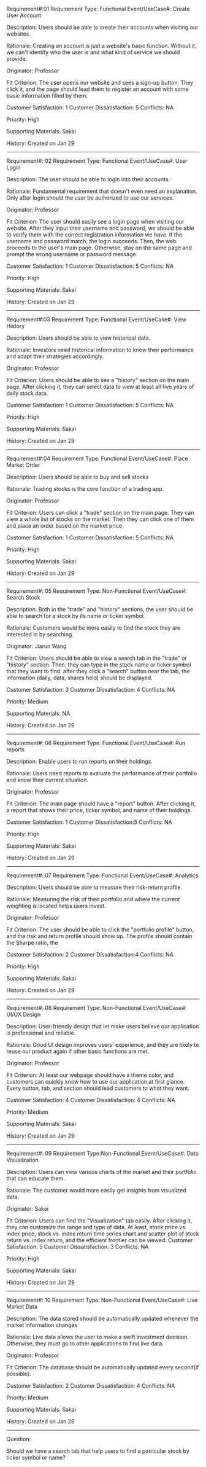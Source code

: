 Requirement#:01		Requirement Type: Functional	Event/UseCase#: Create User Account

Description: Users should be able to create their accounts when visiting our websites.

Rationale: Creating an account is just a website's basic function. Without it, we can't identify who the user is and what kind of service we should provide.

Originator: Professor

Fit Criterion: The user opens our website and sees a sign-up button. They click it, and the page should lead them to register an account with some basic information filled by them. 

Customer Satisfaction: 1		Customer Dissatisfaction: 5    Conflicts: NA

Priority: High

Supporting Materials: Sakai

History: Created on Jan 29

------------------------------------------

Requirement#: 02	Requirement Type: Functional     Event/UseCase#: User Login

Description: The user should be able to login into their accounts.

Rationale: Fundamental requirement that doesn't even need an explanation. Only after login should the user be authorized to use our services.

Originator: Professor

Fit Criterion: The user should easily see a login page when visiting our website. After they input their username and password, we should be able to verify them with the correct registration information we have. If the username and password match, the login succeeds. Then, the web proceeds to the user's main page. Otherwise, stay on the same page and prompt the wrong username or password message.

Customer Satisfaction: 1		Customer Dissatisfaction: 5    Conflicts: NA

Priority: High

Supporting Materials: Sakai

History: Created on Jan 29

------------------------------------------

Requirement#:03		Requirement Type: Functional      Event/UseCase#: View History

Description: Users should be able to view historical data.

Rationale: Investors need historical information to know their performance and adapt their strategies accordingly.

Originator: Professor

Fit Criterion: Users should be able to see a "history" section on the main page. After clicking it, they can select data to view at least all five years of daily stock data.

Customer Satisfaction: 1		Customer Dissatisfaction: 5    Conflicts: NA

Priority: High

Supporting Materials: Sakai

History: Created on Jan 29

------------------------------------------


Requirement#:04		Requirement Type: Functional      Event/UseCase#: Place Market Order

Description: Users should be able to buy and sell stocks

Rationale: Trading stocks is the core function of a trading app. 

Originator: Professor

Fit Criterion: Users can click a "trade" section on the main page. They can view a whole list of stocks on the market. Then they can click one of them and place an order based on the market price.

Customer Satisfaction: 1		Customer Dissatisfaction: 5     Conflicts: NA

Priority: High

Supporting Materials: Sakai

History: Created on Jan 29

------------------------------------------

Requirement#: 05	Requirement Type: Non-Functional      Event/UseCase#: Search Stock

Description: Both in the "trade" and "history" sections, the user should be able to search for a stock by its name or ticker symbol.

Rationale: Customers would be more easily to find the stock they are interested in by searching.

Originator: Jiarun Wang

Fit Criterion: Users should be able to view a search tab in the "trade" or "history" section. Then, they can type in the stock name or ticker symbol that they want to find. after they click a "search" button near the tab, the information (daily, data, shares held) should be displayed.

Customer Satisfaction: 3	Customer Dissatisfaction: 4    Conflicts: NA

Priority: Medium

Supporting Materials: NA

History: Created on Jan 29

------------------------------------------

Requirement#: 06	Requirement Type: Functional    Event/UseCase#: Run reports

Description:  Enable users to run reports on their holdings.

Rationale: Users need reports to evaluate the performance of their portfolio and know their current situation.

Originator: Professor

Fit Criterion: The main page should have a "report" button. After clicking it, a report that shows their price, ticker symbol, and name of their holdings.

Customer Satisfaction: 1		Customer Dissatisfaction:5     Conflicts: NA

Priority: High

Supporting Materials: Sakai

History: Created on Jan 29

------------------------------------------

Requirement#: 07	Requirement Type: Functional      Event/UseCase#: Analytics

Description: Users should be able to measure their risk-return profile.

Rationale: Measuring the risk of their portfolio and where the current weighting is located helps users invest.

Originator: Professor

Fit Criterion: The user should be able to click the "portfolio profile" button, and the risk and return profile should show up. The profile should contain the Sharpe ratio, the 

Customer Satisfaction: 2		Customer Dissatisfaction:4     Conflicts: NA

Priority: High

Supporting Materials: Sakai

History: Created on Jan 29

------------------------------------------

Requirement#: 08	Requirement Type: Non-Functional      Event/UseCase#: UI/UX Design

Description: User-friendly design that let make users believe our application is professional and reliable.

Rationale: Good UI design improves users' experience, and they are likely to reuse our product again if other basic functions are met.

Originator: Professor

Fit Criterion:	At least our webpage should have a theme color, and customers can quickly know how to use our application at first glance. Every button, tab, and section should lead customers	to what they want.

Customer Satisfaction: 4		Customer Dissatisfaction: 4   Conflicts: NA

Priority: Medium

Supporting Materials: Sakai

History: Created on Jan 29

------------------------------------------

Requirement#: 09	Requirement Type:Non-Functional      Event/UseCase#: Data Visualization

Description: Users can view various charts of the market and their portfolio that can educate them.

Rationale: The customer would more easily get insights from visualized data.

Originator: Sakai

Fit Criterion: Users can find the "Visualization" tab easily. After clicking it, they can customize the range and type of data. At least, stock price vs. index price, stock vs. index return time series chart and scatter plot of stock return vs. index return, and the efficient frontier can be viewed.
Customer Satisfaction: 5		Customer Dissatisfaction: 3    Conflicts: NA

Priority: High

Supporting Materials: Sakai

History: Created on Jan 29

------------------------------------------

Requirement#: 10	Requirement Type: Non-Functional      Event/UseCase#: Live Market Data

Description: The data stored should be automatically updated whenever the market information changes

Rationale: Live data allows the user to make a swift investment decision. Otherwise, they must go to other applications to find live data.

Originator: Professor

Fit Criterion: The database should be automatically updated every second(if possible). 

Customer Satisfaction: 2 		Customer Dissatisfaction: 4    Conflicts: NA

Priority: Medium

Supporting Materials: Sakai

History: Created on Jan 29

------------------------------------------


Question:

Should we have a search tab that help users to find a patricular stock by ticker symbol or name?